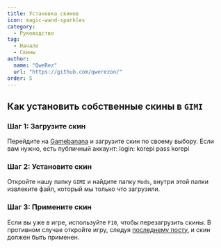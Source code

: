 ```yaml
---
title: Установка скинов
icon: magic-wand-sparkles
category:
  - Руководство
tag:
  - Начало
  - Скины
author: 
  name: "QweRez"
  url: "https://github.com/qwerezon/"
order: 5
---
```


## Как установить собственные скины в `GIMI`

### Шаг 1: Загрузите скин

Перейдите на [Gamebanana](https://gamebanana.com/games/8552) и загрузите скин по своему выбору.
Если вам нужно, есть публичный аккаунт:
login: korepi
pass korepi

### Шаг 2: Установите скин

Откройте нашу папку `GIMI` и найдите папку `Mods`, внутри этой папки извлеките файл, который мы только что загрузили.

### Шаг 3: Примените скин

Если вы уже в игре, используйте `F10`, чтобы перезагрузить скины. В противном случае откройте игру, следуя [последнему посту](3DM-tutorial.md), и скин должен быть применен.
